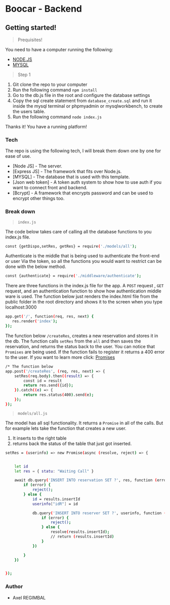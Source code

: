 # Boocar - Backend

## Getting started!
> Prequisites!

You need to have a computer running the following:
  - [NODE.JS](https://nodejs.org/en/)
  - [MYSQL](https://www.mysql.com/)

> Step 1

1) Git clone the repo to your computer
2) Run the following command `npm install`
3) Go to the db.js file in the root and configure the database settings
4) Copy the sql create statement from `database_create.sql` and run it inside the mysql terminal or phpmyadmin or mysqlworkbench, to create the users table.
5) Run the following command `node index.js`

Thanks it! You have a running platform!

### Tech
The repo is using the following tech, I will break them down one by one for ease of use.

* [Node JS] - The server.
* [Express JS] - The framework that fits over Node.js.
* [MYSQL] - The database that is used with this template.
* [Json web token] - A token auth system to show how to use auth if you want to connect front and backend.
* [Bcrypt] - A framework that encrypts password and can be used to encrypt other things too.


### Break down
> `index.js`

The code below takes care of calling all the database functions to you index.js file.
```sh
const {getDispo,setRes, getRes} = require('./models/all');
```
Authenticate is the middle that is being used to authenticate the front-end or user
Via the token, so all the functions you would want to restrict can be done with the below method.
```sh
const {authenticate} = require('./middleware/authenticate');
```
There are three functions in the index.js file for the app.
A `POST` request , `GET` request, and an authentication function to show how authentication middle ware is used.
The function below just renders the index.html file from the public folder in the root directory and shows it to the screen when you type
localhost:3000
```sh
app.get('/', function(req, res, next) {
   res.render('index');
});
```
The function below `/createRes`, creates a new reservation and stores it in the db.
The function calls `setRes` from the `all` and then saves the reservation, and returns the status back to the user. You can notice that `Promises` are being used.
If the function fails to register it returns a 400 error to the user.
If you want to learn more click: [Promises](https://developer.mozilla.org/en-US/docs/Web/JavaScript/Reference/Global_Objects/Promise)
```sh
/* The function below
app.post('/createRes', (req, res, next) => {
    setRes(req.body).then((result) => {
        const id = result
        return res.send({id});
    }).catch((e) => {
        return res.status(400).send(e);
    });
});
```

> `models/all.js`

The model has all sql functionality. It returns a `Promise` in all of the calls.
But for example lets take the function that creates a new user.
1) It inserts to the right table
2) returns back the status of the table that just got inserted.

```sh
setRes = (userinfo) => new Promise(async (resolve, reject) => {


    let id
    let res = { statu: "Waiting Call" }

    await db.query('INSERT INTO reservation SET ?', res, function (error, results, fields) {
        if (error) {
            reject();
        } else {
            id = results.insertId
            userinfo["idR"] = id

            db.query('INSERT INTO reserver SET ?', userinfo, function (error, results, fields) {
                if (error) {
                    reject();
                } else {
                    resolve(results.insertId);
                    // return (results.insertId)
                }
            })

        }
    })


});
```

### Author

 - Axel REGIMBAL

